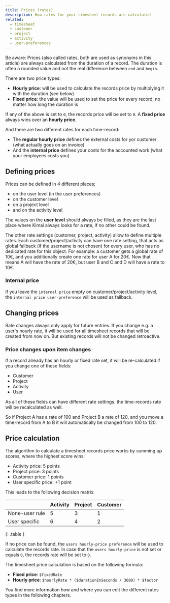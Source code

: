 ```yaml
---
title: Prices (rates)
description: How rates for your timesheet records are calculated
related:
  - timesheet
  - customer
  - project
  - activity
  - user-preferences
---
```


Be aware: Prices (also called rates, both are used as synonyms in this article) are always calculated from the duration of a record. 
The duration is often a rounded value and not the real difference between `end` and `begin`.

There are two price types:

- __Hourly price__: will be used to calculate the records price by multiplying it with the duration (see below)
- __Fixed price__: the value will be used to set the price for every record, no matter how long the duration is 

If any of the above is set to `0`, the records price will be set to `0`.
A __fixed price__ always wins over an __hourly price__.

And there are two different rates for each time-record:

- The __regular hourly price__ defines the external costs for yor customer (what actually goes on an invoice)
- And the __internal price__ defines your costs for the accounted work (what your employees costs you) 

## Defining prices

Prices can be defined in 4 different places;

- on the user level (in the user preferences)
- on the customer level
- on a project level
- and on the activity level

The values on the **user level** should always be filled, as they are the last place where Kimai always looks for a rate, if no other could be found.

The other rate settings (customer, project, activity) allow to define multiple rates.
Each customer/project/activity can have one rate setting, that acts as global fallback (if the username is not chosen) for every user, who has no dedicated rate for this object. 
For example: a customer gets a global rate of 10€, and you additionally create one rate for user A for 20€. Now that means A will have the rate of 20€, but user B and C and D will have a rate to 10€. 

### Internal price

If you leave the `internal price` empty on customer/project/activity level, the `internal price user-preference` will be used as fallback.  

## Changing prices

Rate changes always only apply for future entries. If you change e.g. a user's hourly rate, it will be used for all 
timesheet records that will be created from now on. But existing records will not be changed retroactive.

### Price changes upon item changes 

If a record already has an hourly or fixed rate set, it will be re-calculated if you change one of these fields:

- Customer
- Project
- Activity
- User

As all of these fields can have different rate settings. the time-records rate will be recalculated as well.

So if Project A has a rate of 100 and Project B a rate of 120, and you move a time-record from A to B it will automatically be changed from 100 to 120.

## Price calculation

The algorithm to calculate a timesheet records price works by summing up scores, where the highest score wins:

- Activity price: 5 points
- Project price: 3 points
- Customer price: 1 points
- User specific price: +1 point

This leads to the following decision matrix:

|                | Activity  | Project | Customer |
|----------------|-----------|---------|----------|
| None-user rule | 5         | 3       | 1        |
| User specific  | 6         | 4       | 2        |
{: .table }

If no price can be found, the `users hourly-price preference` will be used to calculate the records rate.
In case that the `users hourly-price` is not set or equals `0`, the records rate will be set to `0`.

The timesheet price calculation is based on the following formula:

- __Fixed price__: `$fixedRate`
- __Hourly price__: `$hourlyRate * ($durationInSeconds / 3600) * $factor`


You find more information how and where you can edit the different rates types in the following chapters.
